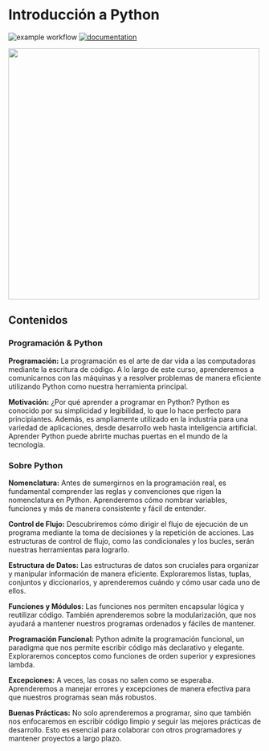 # Introducción a Python

![example workflow](https://github.com/fralfaro/python_intro/actions/workflows/documentation.yml/badge.svg)
[![documentation](https://img.shields.io/badge/📖-docs-brightgreen)](https://fralfaro.github.io/python_intro/)


<img src="https://cdn.worldvectorlogo.com/logos/python-3.svg" alt="" align="center" width="500"/>

## Contenidos

### Programación & Python

**Programación:**
La programación es el arte de dar vida a las computadoras mediante la escritura de código. A lo largo de este curso, aprenderemos a comunicarnos con las máquinas y a resolver problemas de manera eficiente utilizando Python como nuestra herramienta principal.

**Motivación:**
¿Por qué aprender a programar en Python? Python es conocido por su simplicidad y legibilidad, lo que lo hace perfecto para principiantes. Además, es ampliamente utilizado en la industria para una variedad de aplicaciones, desde desarrollo web hasta inteligencia artificial. Aprender Python puede abrirte muchas puertas en el mundo de la tecnología.

### Sobre Python

**Nomenclatura:**
Antes de sumergirnos en la programación real, es fundamental comprender las reglas y convenciones que rigen la nomenclatura en Python. Aprenderemos cómo nombrar variables, funciones y más de manera consistente y fácil de entender.

**Control de Flujo:**
Descubriremos cómo dirigir el flujo de ejecución de un programa mediante la toma de decisiones y la repetición de acciones. Las estructuras de control de flujo, como las condicionales y los bucles, serán nuestras herramientas para lograrlo.

**Estructura de Datos:**
Las estructuras de datos son cruciales para organizar y manipular información de manera eficiente. Exploraremos listas, tuplas, conjuntos y diccionarios, y aprenderemos cuándo y cómo usar cada uno de ellos.

**Funciones y Módulos:**
Las funciones nos permiten encapsular lógica y reutilizar código. También aprenderemos sobre la modularización, que nos ayudará a mantener nuestros programas ordenados y fáciles de mantener.

**Programación Funcional:**
Python admite la programación funcional, un paradigma que nos permite escribir código más declarativo y elegante. Exploraremos conceptos como funciones de orden superior y expresiones lambda.

**Excepciones:**
A veces, las cosas no salen como se esperaba. Aprenderemos a manejar errores y excepciones de manera efectiva para que nuestros programas sean más robustos.

**Buenas Prácticas:**
No solo aprenderemos a programar, sino que también nos enfocaremos en escribir código limpio y seguir las mejores prácticas de desarrollo. Esto es esencial para colaborar con otros programadores y mantener proyectos a largo plazo.
